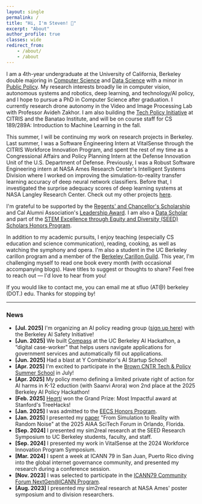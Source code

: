 ```yaml
---
layout: single
permalink: /
title: "Hi, I'm Steven! 👋"
excerpt: "About"
author_profile: true
classes: wide
redirect_from:
    - /about/
    - /about
---
```


I am a 4th-year undergraduate at the University of California, Berkeley double majoring in [Computer Science](https://eecs.berkeley.edu/cs/) and [Data Science](https://data.berkeley.edu/academics/data-science-undergraduate-studies/data-science-major) with a minor in [Public Policy](https://gspp.berkeley.edu). My research interests broadly lie in computer vision, autonomous systems and robotics, deep learning, and technology/AI policy, and I hope to pursue a PhD in Computer Science after graduation. I currently research drone autonomy in the Video and Image Processing Lab with Professor Avideh Zakhor. I am also building the [Tech Policy Initiative](https://citris-uc.org/research/citris-tech-policy/) at CITRIS and the Banatao Institute, and will be on course staff for CS 189/289A: Introduction to Machine Learning in the fall.

This summer, I will be continuing my work on research projects in Berkeley. Last summer, I was a Software Engineering Intern at VitalSense through the CITRIS Workforce Innovation Program, and spent the rest of my time as a Congressional Affairs and Policy Planning Intern at the Defense Innovation Unit of the U.S. Department of Defense. Previously, I was a Robust Software Engineering intern at NASA Ames Research Center's Intelligent Systems Division where I worked on improving the simulation-to-reality transfer learning accuracy of deep neural network classifiers. Before that, I investigated the surprise adequacy scores of deep learning systems at NASA Langley Research Center. Check out my other projects [here](https://stevenfluo.github.io/projects).

I'm grateful to be supported by the [Regents' and Chancellor's Scholarship](https://financialaid.berkeley.edu/types-of-aid-at-berkeley/scholarships/regents-and-chancellors-scholarship/) and Cal Alumni Association's [Leadership Award](https://alumni.berkeley.edu/get-involved/scholarships/the-leadership-award/). I am also a [Data Scholar](https://data.berkeley.edu/data-science/student-opportunities/data-scholars) and part of the [STEM Excellence through Equity and Diversity (SEED) Scholars Honors Program](https://seedscholars.berkeley.edu/home).

In addition to my academic pursuits, I enjoy teaching (especially CS education and science communication), reading, cooking, as well as watching the symphony and opera. I'm also a student in the UC Berkeley carillon program and a member of the [Berkeley Carillon Guild](https://bells.studentorg.berkeley.edu). This year, I'm challenging myself to read one book every month (with occasional accompanying blogs). Have titles to suggest or thoughts to share? Feel free to reach out — I'd love to hear from you!

If you would like to contact me, you can email me at sfluo (AT@) berkeley (DOT.) edu. Thanks for stopping by!

---

### News
- **[Jul. 2025]** I'm organizing an AI policy reading group ([sign up here](https://forms.gle/qe9krF7qDowXgBPG6)) with the Berkeley AI Safety Initiative!
- **[Jun. 2025]** We built [Compass](https://devpost.com/software/compass-xiatk7) at the UC Berkeley AI Hackathon, a “digital case-worker” that helps users navigate applications for government services and automatically fill out applications.
- **[Jun. 2025]** Had a blast at Y Combinator's AI Startup School!
- **[Apr. 2025]** I'm excited to participate in the [Brown CNTR Tech & Policy Summer School](https://cntr.brown.edu/summer-school) in July!
- **[Apr. 2025]** My policy memo defining a limited private right of action for AI harms in K-12 eduction (with Saanvi Arora) won 2nd place at the 2025 Berkeley AI Policy Hackathon!
- **[Feb. 2025]** [He*a*rt*i*](https://devpost.com/software/hearti) won the Grand Prize: Most Impactful award at Stanford's TreeHacks!
- **[Jan. 2025]** I was admitted to the [EECS Honors Program](https://eecs.berkeley.edu/resources/undergrads/honors/).
- **[Jan. 2025]** I presented my [paper](https://stevenfluo.github.io/projects/#papers--publications) "From Simulation to Reality with Random Noise" at the 2025 AIAA SciTech Forum in Orlando, Florida.
- **[Sep. 2024]** I presented my sim2real research at the SEED Research Symposium to UC Berkeley students, faculty, and staff.
- **[Sep. 2024]** I presented my work in VitalSense at the 2024 Workforce Innovation Program Symposium.
- **[Mar. 2024]** I spent a week at ICANN 79 in San Juan, Puerto Rico diving into the global internet governance community, and presented my research during a conference session.
- **[Nov. 2023]** I was selected to participate in the [ICANN79 Community Forum NextGen@ICANN Program](https://www.icann.org/en/announcements/details/icann-announces-nextgenicann79-participants-27-11-2023-en).
- **[Aug. 2023]** I presented my sim2real research at NASA Ames' poster symposium and to division researchers.